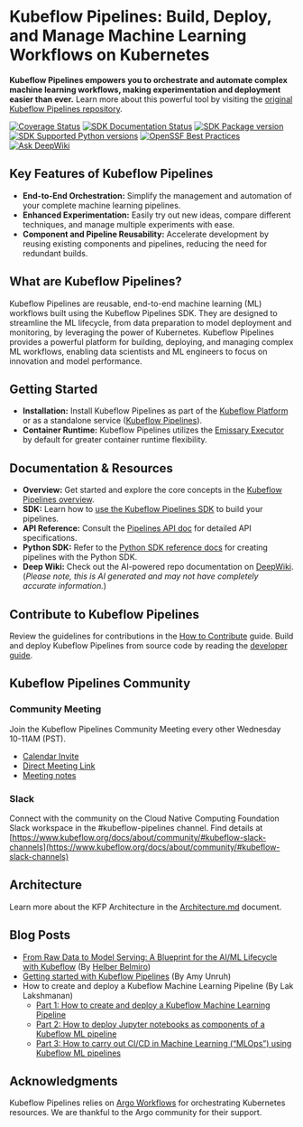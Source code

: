 # Kubeflow Pipelines: Build, Deploy, and Manage Machine Learning Workflows on Kubernetes

**Kubeflow Pipelines empowers you to orchestrate and automate complex machine learning workflows, making experimentation and deployment easier than ever.**  Learn more about this powerful tool by visiting the [original Kubeflow Pipelines repository](https://github.com/kubeflow/pipelines).

[![Coverage Status](https://coveralls.io/repos/github/kubeflow/pipelines/badge.svg?branch=master)](https://coveralls.io/github/pipelines?branch=master)
[![SDK Documentation Status](https://readthedocs.org/projects/kubeflow-pipelines/badge/?version=latest)](https://kubeflow-pipelines.readthedocs.io/en/stable/?badge=latest)
[![SDK Package version](https://img.shields.io/pypi/v/kfp?color=%2334D058&label=pypi%20package)](https://pypi.org/project/kfp)
[![SDK Supported Python versions](https://img.shields.io/pypi/pyversions/kfp.svg?color=%2334D058)](https://pypi.org/project/kfp)
[![OpenSSF Best Practices](https://www.bestpractices.dev/projects/9938/badge)](https://www.bestpractices.dev/projects/9938)
[![Ask DeepWiki](https://deepwiki.com/badge.svg)](https://deepwiki.com/kubeflow/pipelines)

## Key Features of Kubeflow Pipelines

*   **End-to-End Orchestration:** Simplify the management and automation of your complete machine learning pipelines.
*   **Enhanced Experimentation:**  Easily try out new ideas, compare different techniques, and manage multiple experiments with ease.
*   **Component and Pipeline Reusability:**  Accelerate development by reusing existing components and pipelines, reducing the need for redundant builds.

## What are Kubeflow Pipelines?

Kubeflow Pipelines are reusable, end-to-end machine learning (ML) workflows built using the Kubeflow Pipelines SDK. They are designed to streamline the ML lifecycle, from data preparation to model deployment and monitoring, by leveraging the power of Kubernetes.  Kubeflow Pipelines provides a powerful platform for building, deploying, and managing complex ML workflows, enabling data scientists and ML engineers to focus on innovation and model performance.

## Getting Started

*   **Installation:**  Install Kubeflow Pipelines as part of the [Kubeflow Platform](https://www.kubeflow.org/docs/started/installing-kubeflow/#kubeflow-platform) or as a standalone service ([Kubeflow Pipelines](https://www.kubeflow.org/docs/components/pipelines/operator-guides/installation/)).
*   **Container Runtime:** Kubeflow Pipelines utilizes the [Emissary Executor](https://www.kubeflow.org/docs/components/pipelines/legacy-v1/installation/choose-executor/#emissary-executor) by default for greater container runtime flexibility.

## Documentation & Resources

*   **Overview:**  Get started and explore the core concepts in the [Kubeflow Pipelines overview](https://www.kubeflow.org/docs/components/pipelines/overview/).
*   **SDK:**  Learn how to [use the Kubeflow Pipelines SDK](https://kubeflow-pipelines.readthedocs.io/en/stable/) to build your pipelines.
*   **API Reference:** Consult the [Pipelines API doc](https://www.kubeflow.org/docs/components/pipelines/reference/api/kubeflow-pipeline-api-spec/) for detailed API specifications.
*   **Python SDK:**  Refer to the [Python SDK reference docs](https://kubeflow-pipelines.readthedocs.io/en/stable/) for creating pipelines with the Python SDK.
*   **Deep Wiki:** Check out the AI-powered repo documentation on [DeepWiki](https://deepwiki.com/kubeflow/pipelines). (*Please note, this is AI generated and may not have completely accurate information.*)

## Contribute to Kubeflow Pipelines

Review the guidelines for contributions in the [How to Contribute](./CONTRIBUTING.md) guide. Build and deploy Kubeflow Pipelines from source code by reading the [developer guide](./developer_guide.md).

## Kubeflow Pipelines Community

### Community Meeting

Join the Kubeflow Pipelines Community Meeting every other Wednesday 10-11AM (PST).

*   [Calendar Invite](https://calendar.google.com/event?action=TEMPLATE&tmeid=NTdoNG5uMDBtcnJlYmdlOWt1c2lkY25jdmlfMjAxOTExMTNUMTgwMDAwWiBqZXNzaWV6aHVAZ29vZ2xlLmNvbQ&tmsrc=jessiezhu%40google.com&scp=ALL)
*   [Direct Meeting Link](https://zoom.us/j/92607298595?pwd%3DVlKLUbiguGkbT9oKbaoDmCxrhbRop7.1&sa=D&source=calendar&ust=1736264977415448&usg=AOvVaw1EIkjFsKy0d4yQPptIJS3x)
*   [Meeting notes](http://bit.ly/kfp-meeting-notes)

### Slack

Connect with the community on the Cloud Native Computing Foundation Slack workspace in the #kubeflow-pipelines channel.  Find details at [https://www.kubeflow.org/docs/about/community/#kubeflow-slack-channels](https://www.kubeflow.org/docs/about/community/#kubeflow-slack-channels)

## Architecture

Learn more about the KFP Architecture in the [Architecture.md](docs/Architecture.md) document.

## Blog Posts

*   [From Raw Data to Model Serving: A Blueprint for the AI/ML Lifecycle with Kubeflow](https://blog.kubeflow.org/fraud-detection-e2e/) (By [Helber Belmiro](https://github.com/hbelmiro))
*   [Getting started with Kubeflow Pipelines](https://cloud.google.com/blog/products/ai-machine-learning/getting-started-kubeflow-pipelines) (By Amy Unruh)
*   How to create and deploy a Kubeflow Machine Learning Pipeline (By Lak Lakshmanan)
    *   [Part 1: How to create and deploy a Kubeflow Machine Learning Pipeline](https://medium.com/data-science/how-to-create-and-deploy-a-kubeflow-machine-learning-pipeline-part-1-efea7a4b650f)
    *   [Part 2: How to deploy Jupyter notebooks as components of a Kubeflow ML pipeline](https://medium.com/data-science/how-to-deploy-jupyter-notebooks-as-components-of-a-kubeflow-ml-pipeline-part-2-b1df77f4e5b3)
    *   [Part 3: How to carry out CI/CD in Machine Learning (“MLOps”) using Kubeflow ML pipelines](https://medium.com/google-cloud/how-to-carry-out-ci-cd-in-machine-learning-mlops-using-kubeflow-ml-pipelines-part-3-bdaf68082112)

## Acknowledgments

Kubeflow Pipelines relies on [Argo Workflows](https://github.com/argoproj/argo-workflows) for orchestrating Kubernetes resources. We are thankful to the Argo community for their support.